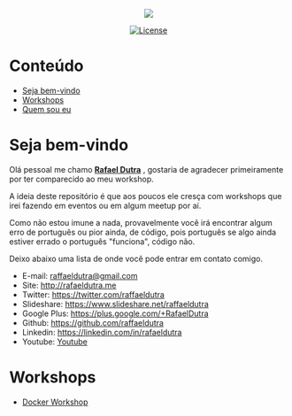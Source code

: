 <p align="center"><img src="https://www.shareicon.net/data/128x128/2015/10/06/112721_development_512x512.png"></p>

<p align="center">
<a href="https://img.shields.io/badge/License-GPL%20v3-blue.svg"><img src="https://img.shields.io/badge/License-GPL%20v3-blue.svg" alt="License"></a>
</p>

# Conteúdo

- [Seja bem-vindo](#seja-bem-vindo)
- [Workshops](#workshops)
- [Quem sou eu](quemsoueu.md)

<a name="docker"></a>
# Seja bem-vindo

Olá pessoal me chamo **[Rafael Dutra](http://rafaeldutra.me)** , gostaria de agradecer primeiramente por ter comparecido ao meu workshop.

A ideia deste repositório é que aos poucos ele cresça com workshops que irei fazendo em eventos ou em algum meetup por aí.

Como não estou imune a nada, provavelmente você irá encontrar algum erro de português ou pior ainda, de código, pois português se algo ainda estiver errado o português "funciona", código não.

Deixo abaixo uma lista de onde você pode entrar em contato comigo.

- E-mail: <a href="mailto:raffaeldutra@gmail.com?Subject=Contato via Github">raffaeldutra@gmail.com</a>  
- Site: <a href="http://rafaeldutra.me">http://rafaeldutra.me</a>  
- Twitter: <a href="https://twitter.com/raffaeldutra">https://twitter.com/raffaeldutra</a>  
- Slideshare: <a href="https://www.slideshare.net/raffaeldutra">https://www.slideshare.net/raffaeldutra</a>  
- Google Plus: <a href="https://plus.google.com/+RafaelDutra">https://plus.google.com/+RafaelDutra</a>  
- Github: <a href="https://github.com/raffaeldutra">https://github.com/raffaeldutra</a>
- Linkedin: <a href="https://linkedin.com/in/rafaeldutra">https://linkedin.com/in/rafaeldutra</a>
- Youtube: <a href="https://youtube.com/raffaeldutra/watch?v=jXqfY0Nn53Q&list=PLZJThJjvPpHlgV4AjZDstipTZhEuV_OIz">Youtube</a>

<a name="workshops"></a>
# Workshops

- [Docker Workshop](docker/docs/index.md)
